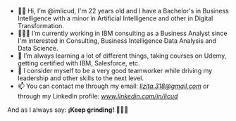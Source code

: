 - 👋🏻 Hi, I’m @imlicud, I'm 22 years old and I have a Bachelor's in Business Intelligence with a minor in Artificial Intelligence and other in Digital Transformation.
- 👩🏻‍💻 I’m currently working in IBM consulting as a Business Analyst since I'm interested in Consulting, Business Intelligence Data Analysis and Data Science.
- 🌱 I’m always learning a lot of different things, taking courses on Udemy, getting certified with IBM, Salesforce, etc.
- 💞️ I consider myself to be a very good teamworker while driving my leadership and other skills to the next level.
- 📫 You can contact me through my email: *lizita.318@gmail.com* or through my LinkedIn profile: *www.linkedin.com/in/licud*

And as I always say: **¡Keep grinding!** 🤩🫵🏻 

<!---
imlicud/imlicud is a ✨ special ✨ repository because its `README.md` (this file) appears on my GitHub profile
so you all can learn more about me :D
--->
